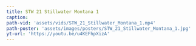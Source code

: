 ```yaml
---
title: STW 21 Stillwater Montana 1
caption:
path-vid: 'assets/vids/STW_21_Stillwater_Montana_1.mp4'
path-poster: 'assets/images/posters/STW_21_Stillwater_Montana_1.jpg'
yt-url: 'https://youtu.be/u4KEFhpXizA'
---
```

